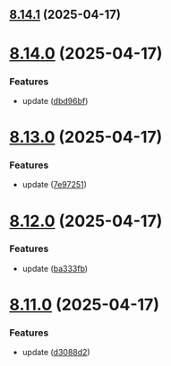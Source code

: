 ## [8.14.1](https://github.com/msobiecki/eslint-config/compare/v8.14.0...v8.14.1) (2025-04-17)



# [8.14.0](https://github.com/msobiecki/eslint-config/compare/v8.13.0...v8.14.0) (2025-04-17)


### Features

* update ([dbd96bf](https://github.com/msobiecki/eslint-config/commit/dbd96bfe78588c6311bf591e2c3db3941657c20b))



# [8.13.0](https://github.com/msobiecki/eslint-config/compare/v8.12.0...v8.13.0) (2025-04-17)


### Features

* update ([7e97251](https://github.com/msobiecki/eslint-config/commit/7e97251219f41aa48837d88a5da5c969097d2e5f))



# [8.12.0](https://github.com/msobiecki/eslint-config/compare/v8.11.0...v8.12.0) (2025-04-17)


### Features

* update ([ba333fb](https://github.com/msobiecki/eslint-config/commit/ba333fb53094e550ceecb0e3552b4e3605ad221a))



# [8.11.0](https://github.com/msobiecki/eslint-config/compare/v8.10.0...v8.11.0) (2025-04-17)


### Features

* update ([d3088d2](https://github.com/msobiecki/eslint-config/commit/d3088d2a844617dc92ab5f3b40e4a1b77b11079f))



